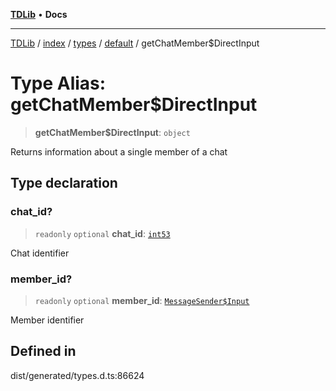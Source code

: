 [**TDLib**](../../../../../../README.md) • **Docs**

***

[TDLib](../../../../../../modules.md) / [index](../../../../../README.md) / [types](../../../README.md) / [default](../README.md) / getChatMember$DirectInput

# Type Alias: getChatMember$DirectInput

> **getChatMember$DirectInput**: `object`

Returns information about a single member of a chat

## Type declaration

### chat\_id?

> `readonly` `optional` **chat\_id**: [`int53`](int53-1.md)

Chat identifier

### member\_id?

> `readonly` `optional` **member\_id**: [`MessageSender$Input`](MessageSender$Input.md)

Member identifier

## Defined in

dist/generated/types.d.ts:86624
